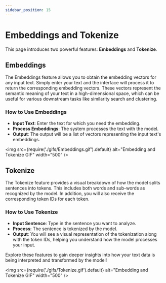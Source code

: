 ```yaml
---
sidebar_position: 15
---
```

# Embeddings and Tokenize

This page introduces two powerful features: **Embeddings** and **Tokenize**.

## Embeddings

The Embeddings feature allows you to obtain the embedding vectors for any input text. Simply enter your text and the interface will process it to return the corresponding embedding vectors. These vectors represent the semantic meaning of your text in a high-dimensional space, which can be useful for various downstream tasks like similarity search and clustering.

### How to Use Embeddings

- **Input Text**: Enter the text for which you need the embedding.
- **Process Embeddings**: The system processes the text with the model.
- **Output**: The output will be a list of vectors representing the input text's embeddings.

<img src={require('./gifs/Embeddings.gif').default} alt="Embedding and Tokenize GIF" width="500" />

## Tokenize

The Tokenize feature provides a visual breakdown of how the model splits sentences into tokens. This includes both words and sub-words as recognized by the model. In addition, you will also receive the corresponding token IDs for each token.

### How to Use Tokenize

- **Input Sentence**: Type in the sentence you want to analyze.
- **Process**: The sentence is tokenized by the model.
- **Output**: You will see a visual representation of the tokenization along with the token IDs, helping you understand how the model processes your input.

Explore these features to gain deeper insights into how your text data is being interpreted and transformed by the model!

<img src={require('./gifs/Tokenize.gif').default} alt="Embedding and Tokenize GIF" width="500" />